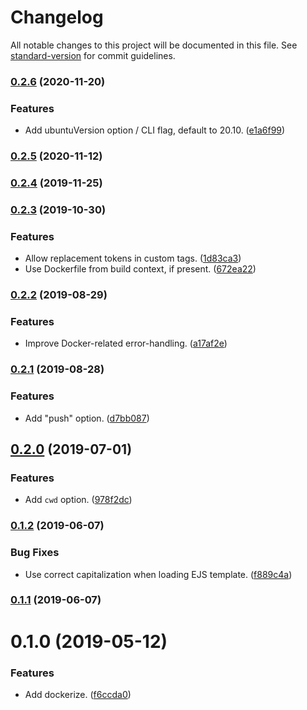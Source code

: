 # Changelog

All notable changes to this project will be documented in this file. See [standard-version](https://github.com/conventional-changelog/standard-version) for commit guidelines.

### [0.2.6](https://github.com/darkobits/dockerize/compare/v0.2.5...v0.2.6) (2020-11-20)


### Features

* Add ubuntuVersion option / CLI flag, default to 20.10. ([e1a6f99](https://github.com/darkobits/dockerize/commit/e1a6f99ec5042b8138c561748ad9e273452749be))

### [0.2.5](https://github.com/darkobits/dockerize/compare/v0.2.4...v0.2.5) (2020-11-12)

### [0.2.4](https://github.com/darkobits/dockerize/compare/v0.2.3...v0.2.4) (2019-11-25)

### [0.2.3](https://github.com/darkobits/dockerize/compare/v0.2.2...v0.2.3) (2019-10-30)


### Features

* Allow replacement tokens in custom tags. ([1d83ca3](https://github.com/darkobits/dockerize/commit/1d83ca3a33ebf1a8d453a6825d0db687e6710909))
* Use Dockerfile from build context, if present. ([672ea22](https://github.com/darkobits/dockerize/commit/672ea22c2cfcbc27d3edfdc74c6b76a38d4f7980))

### [0.2.2](https://github.com/darkobits/dockerize/compare/v0.2.1...v0.2.2) (2019-08-29)


### Features

* Improve Docker-related error-handling. ([a17af2e](https://github.com/darkobits/dockerize/commit/a17af2e))

### [0.2.1](https://github.com/darkobits/dockerize/compare/v0.2.0...v0.2.1) (2019-08-28)


### Features

* Add "push" option. ([d7bb087](https://github.com/darkobits/dockerize/commit/d7bb087))

## [0.2.0](https://github.com/darkobits/dockerize/compare/v0.1.2...v0.2.0) (2019-07-01)


### Features

* Add `cwd` option. ([978f2dc](https://github.com/darkobits/dockerize/commit/978f2dc))



### [0.1.2](https://github.com/darkobits/dockerize/compare/v0.1.1...v0.1.2) (2019-06-07)


### Bug Fixes

* Use correct capitalization when loading EJS template. ([f889c4a](https://github.com/darkobits/dockerize/commit/f889c4a))



### [0.1.1](https://github.com/darkobits/dockerize/compare/v0.1.0...v0.1.1) (2019-06-07)



# 0.1.0 (2019-05-12)


### Features

* Add dockerize. ([f6ccda0](https://github.com/darkobits/dockerize/commit/f6ccda0))
